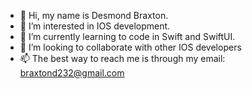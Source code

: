 - 👋 Hi, my name is Desmond Braxton.
- 👀 I’m interested in IOS development.
- 🌱 I’m currently learning to code in Swift and SwiftUI.
- 💞️ I’m looking to collaborate with other IOS developers
- 📫 The best way to reach me is through my email: braxtond232@gmail.com

<!---
DesmondBraxton/DesmondBraxton is a ✨ special ✨ repository because its `README.md` (this file) appears on your GitHub profile.
You can click the Preview link to take a look at your changes.
--->
